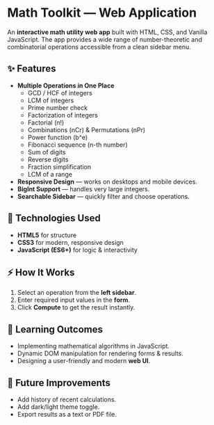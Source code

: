 
# Math Toolkit — Web Application

An **interactive math utility web app** built with HTML, CSS, and Vanilla JavaScript. The app provides a wide range of number-theoretic and combinatorial operations accessible from a clean sidebar menu.

## ✨ Features
- **Multiple Operations in One Place**
  - GCD / HCF of integers
  - LCM of integers
  - Prime number check
  - Factorization of integers
  - Factorial (n!)
  - Combinations (nCr) & Permutations (nPr)
  - Power function (b^e)
  - Fibonacci sequence (n-th number)
  - Sum of digits
  - Reverse digits
  - Fraction simplification
  - LCM of a range
- **Responsive Design** — works on desktops and mobile devices.
- **BigInt Support** — handles very large integers.
- **Searchable Sidebar** — quickly filter and choose operations.



## 🚀 Technologies Used
- **HTML5** for structure
- **CSS3** for modern, responsive design
- **JavaScript (ES6+)** for logic & interactivity


## ⚡ How It Works
1. Select an operation from the **left sidebar**.
2. Enter required input values in the **form**.
3. Click **Compute** to get the result instantly.

## 🎯 Learning Outcomes
- Implementing mathematical algorithms in JavaScript.
- Dynamic DOM manipulation for rendering forms & results.
- Designing a user-friendly and modern **web UI**.

## 📌 Future Improvements
- Add history of recent calculations.
- Add dark/light theme toggle.
- Export results as a text or PDF file.



